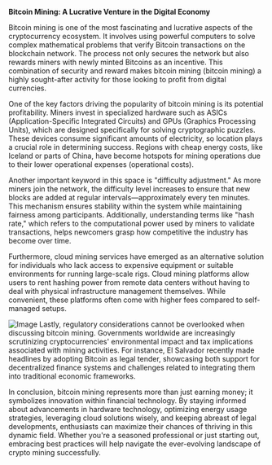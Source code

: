 **Bitcoin Mining: A Lucrative Venture in the Digital Economy**

Bitcoin mining is one of the most fascinating and lucrative aspects of the cryptocurrency ecosystem. It involves using powerful computers to solve complex mathematical problems that verify Bitcoin transactions on the blockchain network. The process not only secures the network but also rewards miners with newly minted Bitcoins as an incentive. This combination of security and reward makes bitcoin mining (bitcoin mining) a highly sought-after activity for those looking to profit from digital currencies.

One of the key factors driving the popularity of bitcoin mining is its potential profitability. Miners invest in specialized hardware such as ASICs (Application-Specific Integrated Circuits) and GPUs (Graphics Processing Units), which are designed specifically for solving cryptographic puzzles. These devices consume significant amounts of electricity, so location plays a crucial role in determining success. Regions with cheap energy costs, like Iceland or parts of China, have become hotspots for mining operations due to their lower operational expenses (operational costs).

Another important keyword in this space is "difficulty adjustment." As more miners join the network, the difficulty level increases to ensure that new blocks are added at regular intervals—approximately every ten minutes. This mechanism ensures stability within the system while maintaining fairness among participants. Additionally, understanding terms like "hash rate," which refers to the computational power used by miners to validate transactions, helps newcomers grasp how competitive the industry has become over time.

Furthermore, cloud mining services have emerged as an alternative solution for individuals who lack access to expensive equipment or suitable environments for running large-scale rigs. Cloud mining platforms allow users to rent hashing power from remote data centers without having to deal with physical infrastructure management themselves. While convenient, these platforms often come with higher fees compared to self-managed setups.


![Image](https://github.com/user-attachments/assets/31692037-0104-4703-abd1-696b6a7dd41b)
Lastly, regulatory considerations cannot be overlooked when discussing bitcoin mining. Governments worldwide are increasingly scrutinizing cryptocurrencies' environmental impact and tax implications associated with mining activities. For instance, El Salvador recently made headlines by adopting Bitcoin as legal tender, showcasing both support for decentralized finance systems and challenges related to integrating them into traditional economic frameworks.

In conclusion, bitcoin mining represents more than just earning money; it symbolizes innovation within financial technology. By staying informed about advancements in hardware technology, optimizing energy usage strategies, leveraging cloud solutions wisely, and keeping abreast of legal developments, enthusiasts can maximize their chances of thriving in this dynamic field. Whether you're a seasoned professional or just starting out, embracing best practices will help navigate the ever-evolving landscape of crypto mining successfully.